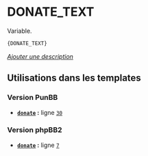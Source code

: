 # DONATE_TEXT


Variable.

```html
{DONATE_TEXT}
```

[*Ajouter une description*](https://fa-tvars.appspot.com/var/DONATE_TEXT)

## Utilisations dans les templates

### Version PunBB
* __[`donate`](../tpl/var/punbb/donate.md#readme) :__ ligne [`30`](../tpl/src/punbb/donate.tpl#L30)

### Version phpBB2
* __[`donate`](../tpl/var/subsilver/donate.md#readme) :__ ligne [`7`](../tpl/src/subsilver/donate.tpl#L7)